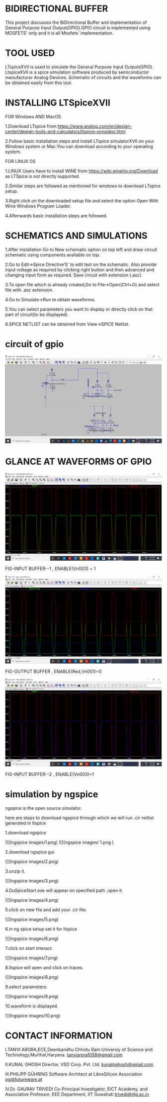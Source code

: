 # BIDIRECTIONAL BUFFER
This project discusses the BiDirectional Buffer and implementation of General Purpose Input Output(GPIO).GPIO circuit is implemented using MOSFETS' only and it is all Mosfets' implementation.

# TOOL USED
LTspiceXVII is used to simulate the General Purpose Input Output(GPIO). LtspiceXVII is a spice simulation software produced by semiconductor manufacturer Analog Devices. Schematic of circuits and the waveforms can be obtained easily from this tool.

# INSTALLING LTSpiceXVII

   FOR Windows AND MacOS

  1.Download LTspice from https://www.analog.com/en/design-center/design-tools-and-calculators/ltspice-simulator.html 
  
  2.Follow basic installation steps and install LTspice simulatorXVII on your Windows system or Mac.You can download according to your       operating system.

   FOR LINUX OS
	
   1.LINUX Users have to install WINE from https://wiki.winehq.org/Download as LTSpice is not directly supported.
   
   2.Similar steps are followed as mentioned for windows to download LTspice setup.
   
   3.Right click on the downloaded setup file and select the option Open With Wine Windows Program Loader.
   
   4.Afterwards basic installation steps are followed.
	
# SCHEMATICS AND SIMULATIONS

  1.After installation Go to New schematic option on top left and draw circuit schematic using components available on top.
  
  2.Go to Edit->Spice Directive’S’ to edit text on the schematic. Also provide input voltage as required by clicking right button and then advanced and changing input form as required. Save circuit with extension (.asc).

  3.To open file which is already created,Go to File->Open(Ctrl+O) and select file with .asc extension.

  4.Go to Simulate->Run to obtain waveforms.

  5.You can select parameters you want to display or directly click on that part of circuit(to be displayed). 

  6.SPICE NETLIST can be obtained from View->SPICE Netlist.
# circuit of gpio
![](ckt-gpio.png)

# GLANCE AT WAVEFORMS OF GPIO

![](GPIO_IPa.png)

FIG-INPUT BUFFER--1 , ENABLE(Vn003) = 1 

![](GPIO_IPb.png)

FIG-OUTPUT BUFFER , ENABLE(Red,Vn001)=0

![](GPIO_IPc.png)

FIG-INPUT BUFFER--2 , ENABLE(Vn003)=1

# simulation by ngspice

ngspice is the open source simulator.

here are steps to download ngspice through which we will run .cir netlist generated in ltspice

1.download ngspice

![](ngspice images/1.png)
![](ngspice images/ 1.png )

2.download ngspice gui

![](ngspice images/2.png)

3.unzip it.

![](ngspice images/3.png)

4.DuSpiceStart.exe will appear on specified path ,open it. 

![](ngspice images/4.png)

5.click on new file and add your .cir file.

![](ngspice images/5.png)

6.in ng spice setup set it for ltspice

![](ngspice images/6.png)

7.click on start interact.

![](ngspice images/7.png)

8.ltspice will open and click on  traces.

![](ngspice images/8.png)

9.select parameters.

![](ngspice images/9.png)

10.waveform is displayed.

![](ngspice images/10.png)


# CONTACT INFORMATION
I.TANVI ARORA,ECE,Deenbandhu Chhotu Ram Universiy of Science and Technology,Murthal,Haryana. tanviarora1058@gmail.com

II.KUNAL GHOSH Director, VSD Corp. Pvt. Ltd. kunalpghosh@gmail.com

III.PHILIPP GÜHRING Software Architect at LibreSilicon Association pg@futureware.at

IV.Dr. GAURAV TRIVEDI Co-Principal Investigator, EICT Academy,
and Associative Professor, EEE Department, IIT Guwahati trivedi@iitg.ac.in
